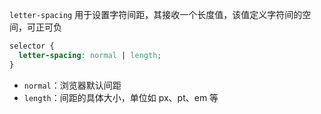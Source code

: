 `letter-spacing` 用于设置字符间距，其接收一个长度值，该值定义字符间的空间，可正可负

```CSS
selector {
  letter-spacing: normal | length;
}
```

- `normal`：浏览器默认间距
- `length`：间距的具体大小，单位如 px、pt、em 等
